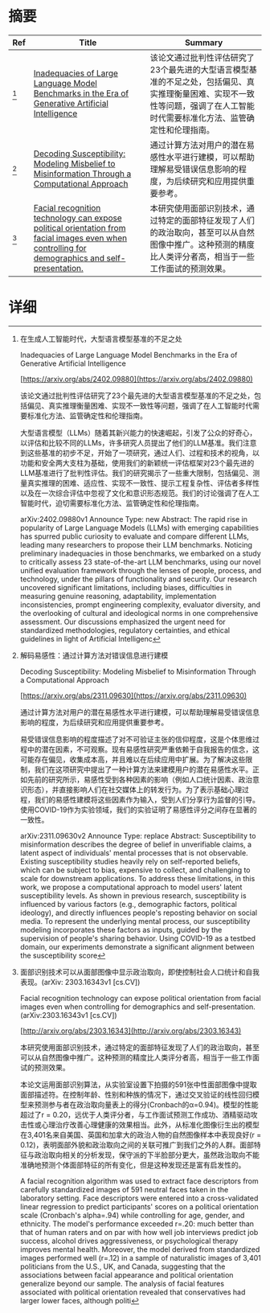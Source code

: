 # 摘要

| Ref | Title | Summary |
| --- | --- | --- |
| [^1] | [Inadequacies of Large Language Model Benchmarks in the Era of Generative Artificial Intelligence](https://arxiv.org/abs/2402.09880) | 该论文通过批判性评估研究了23个最先进的大型语言模型基准的不足之处，包括偏见、真实推理衡量困难、实现不一致性等问题，强调了在人工智能时代需要标准化方法、监管确定性和伦理指南。 |
| [^2] | [Decoding Susceptibility: Modeling Misbelief to Misinformation Through a Computational Approach](https://arxiv.org/abs/2311.09630) | 通过计算方法对用户的潜在易感性水平进行建模，可以帮助理解易受错误信息影响的程度，为后续研究和应用提供重要参考。 |
| [^3] | [Facial recognition technology can expose political orientation from facial images even when controlling for demographics and self-presentation.](http://arxiv.org/abs/2303.16343) | 本研究使用面部识别技术，通过特定的面部特征发现了人们的政治取向，甚至可以从自然图像中推广。这种预测的精度比人类评分者高，相当于一些工作面试的预测效果。 |

# 详细

[^1]: 在生成人工智能时代，大型语言模型基准的不足之处

    Inadequacies of Large Language Model Benchmarks in the Era of Generative Artificial Intelligence

    [https://arxiv.org/abs/2402.09880](https://arxiv.org/abs/2402.09880)

    该论文通过批判性评估研究了23个最先进的大型语言模型基准的不足之处，包括偏见、真实推理衡量困难、实现不一致性等问题，强调了在人工智能时代需要标准化方法、监管确定性和伦理指南。

    

    大型语言模型（LLMs）随着其新兴能力的快速崛起，引发了公众的好奇心，以评估和比较不同的LLMs，许多研究人员提出了他们的LLM基准。我们注意到这些基准的初步不足，开始了一项研究，通过人们、过程和技术的视角，以功能和安全两大支柱为基础，使用我们的新颖统一评估框架对23个最先进的LLM基准进行了批判性评估。我们的研究揭示了一些重大限制，包括偏见、测量真实推理的困难、适应性、实现不一致性、提示工程复杂性、评估者多样性以及在一次综合评估中忽视了文化和意识形态规范。我们的讨论强调了在人工智能时代，迫切需要标准化方法、监管确定性和伦理指南。

    arXiv:2402.09880v1 Announce Type: new  Abstract: The rapid rise in popularity of Large Language Models (LLMs) with emerging capabilities has spurred public curiosity to evaluate and compare different LLMs, leading many researchers to propose their LLM benchmarks. Noticing preliminary inadequacies in those benchmarks, we embarked on a study to critically assess 23 state-of-the-art LLM benchmarks, using our novel unified evaluation framework through the lenses of people, process, and technology, under the pillars of functionality and security. Our research uncovered significant limitations, including biases, difficulties in measuring genuine reasoning, adaptability, implementation inconsistencies, prompt engineering complexity, evaluator diversity, and the overlooking of cultural and ideological norms in one comprehensive assessment. Our discussions emphasized the urgent need for standardized methodologies, regulatory certainties, and ethical guidelines in light of Artificial Intelligenc
    
[^2]: 解码易感性：通过计算方法对错误信息进行建模

    Decoding Susceptibility: Modeling Misbelief to Misinformation Through a Computational Approach

    [https://arxiv.org/abs/2311.09630](https://arxiv.org/abs/2311.09630)

    通过计算方法对用户的潜在易感性水平进行建模，可以帮助理解易受错误信息影响的程度，为后续研究和应用提供重要参考。

    

    易受错误信息影响的程度描述了对不可验证主张的信仰程度，这是个体思维过程中的潜在因素，不可观察。现有易感性研究严重依赖于自我报告的信念，这可能存在偏见，收集成本高，并且难以在后续应用中扩展。为了解决这些限制，我们在这项研究中提出了一种计算方法来建模用户的潜在易感性水平。正如先前的研究所示，易感性受到各种因素的影响（例如人口统计因素、政治意识形态），并直接影响人们在社交媒体上的转发行为。为了表示基础心理过程，我们的易感性建模将这些因素作为输入，受到人们分享行为监督的引导。使用COVID-19作为实验领域，我们的实验证明了易感性评分之间存在显著的一致性。

    arXiv:2311.09630v2 Announce Type: replace  Abstract: Susceptibility to misinformation describes the degree of belief in unverifiable claims, a latent aspect of individuals' mental processes that is not observable. Existing susceptibility studies heavily rely on self-reported beliefs, which can be subject to bias, expensive to collect, and challenging to scale for downstream applications. To address these limitations, in this work, we propose a computational approach to model users' latent susceptibility levels. As shown in previous research, susceptibility is influenced by various factors (e.g., demographic factors, political ideology), and directly influences people's reposting behavior on social media. To represent the underlying mental process, our susceptibility modeling incorporates these factors as inputs, guided by the supervision of people's sharing behavior. Using COVID-19 as a testbed domain, our experiments demonstrate a significant alignment between the susceptibility score
    
[^3]: 面部识别技术可以从面部图像中显示政治取向，即使控制社会人口统计和自我表现。(arXiv: 2303.16343v1 [cs.CV])

    Facial recognition technology can expose political orientation from facial images even when controlling for demographics and self-presentation. (arXiv:2303.16343v1 [cs.CV])

    [http://arxiv.org/abs/2303.16343](http://arxiv.org/abs/2303.16343)

    本研究使用面部识别技术，通过特定的面部特征发现了人们的政治取向，甚至可以从自然图像中推广。这种预测的精度比人类评分者高，相当于一些工作面试的预测效果。

    

    本论文运用面部识别算法，从实验室设置下拍摄的591张中性面部图像中提取面部描述符。在控制年龄、性别和种族的情况下，通过交叉验证的线性回归模型来预测参与者在政治取向量表上的得分(Cronbach的α=0.94)。模型的性能超过了r = 0.20，远优于人类评分者，与工作面试预测工作成功、酒精驱动攻击性或心理治疗改善心理健康的效果相当。此外，从标准化图像衍生出的模型在3,401名来自美国、英国和加拿大的政治人物的自然图像样本中表现良好(r = 0.12)，表明面部外貌和政治取向之间的关联可推广到我们之外的人群。面部特征与政治取向相关的分析发现，保守派的下半脸部分更大，虽然政治取向不能准确地预测个体面部特征的所有变化，但是这种发现还是富有启发性的。

    A facial recognition algorithm was used to extract face descriptors from carefully standardized images of 591 neutral faces taken in the laboratory setting. Face descriptors were entered into a cross-validated linear regression to predict participants' scores on a political orientation scale (Cronbach's alpha=.94) while controlling for age, gender, and ethnicity. The model's performance exceeded r=.20: much better than that of human raters and on par with how well job interviews predict job success, alcohol drives aggressiveness, or psychological therapy improves mental health. Moreover, the model derived from standardized images performed well (r=.12) in a sample of naturalistic images of 3,401 politicians from the U.S., UK, and Canada, suggesting that the associations between facial appearance and political orientation generalize beyond our sample. The analysis of facial features associated with political orientation revealed that conservatives had larger lower faces, although politi
    

